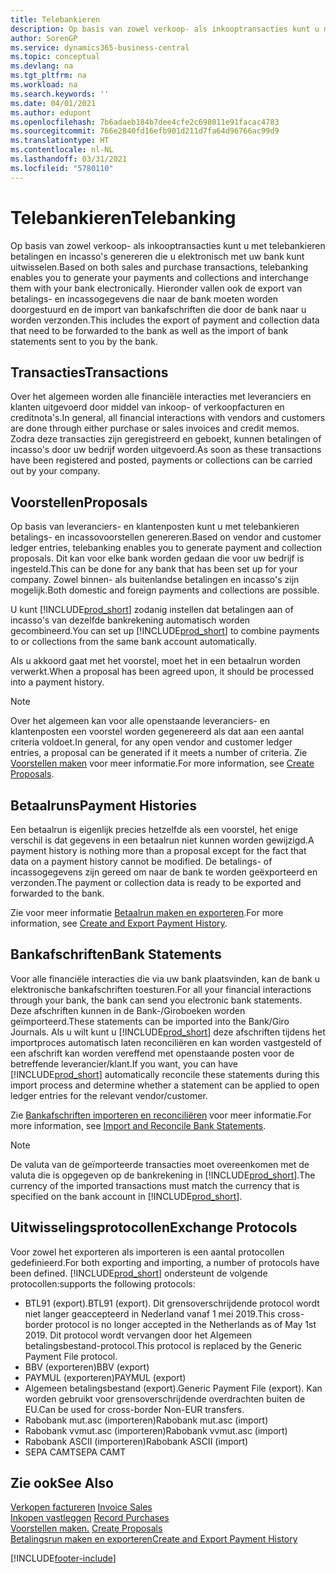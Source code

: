```yaml
---
title: Telebankieren
description: Op basis van zowel verkoop- als inkooptransacties kunt u met telebankieren betalingen en incasso's genereren die u elektronisch met uw bank kunt uitwisselen.
author: SorenGP
ms.service: dynamics365-business-central
ms.topic: conceptual
ms.devlang: na
ms.tgt_pltfrm: na
ms.workload: na
ms.search.keywords: ''
ms.date: 04/01/2021
ms.author: edupont
ms.openlocfilehash: 7b6adaeb184b7dee4cfe2c698011e91facac4783
ms.sourcegitcommit: 766e2840fd16efb901d211d7fa64d96766ac99d9
ms.translationtype: HT
ms.contentlocale: nl-NL
ms.lasthandoff: 03/31/2021
ms.locfileid: "5780110"
---
```

# <a name="telebanking"></a><span data-ttu-id="d4f8f-103">Telebankieren</span><span class="sxs-lookup"><span data-stu-id="d4f8f-103">Telebanking</span></span>
<span data-ttu-id="d4f8f-104">Op basis van zowel verkoop- als inkooptransacties kunt u met telebankieren betalingen en incasso's genereren die u elektronisch met uw bank kunt uitwisselen.</span><span class="sxs-lookup"><span data-stu-id="d4f8f-104">Based on both sales and purchase transactions, telebanking enables you to generate your payments and collections and interchange them with your bank electronically.</span></span> <span data-ttu-id="d4f8f-105">Hieronder vallen ook de export van betalings- en incassogegevens die naar de bank moeten worden doorgestuurd en de import van bankafschriften die door de bank naar u worden verzonden.</span><span class="sxs-lookup"><span data-stu-id="d4f8f-105">This includes the export of payment and collection data that need to be forwarded to the bank as well as the import of bank statements sent to you by the bank.</span></span>  

## <a name="transactions"></a><span data-ttu-id="d4f8f-106">Transacties</span><span class="sxs-lookup"><span data-stu-id="d4f8f-106">Transactions</span></span>  
<span data-ttu-id="d4f8f-107">Over het algemeen worden alle financiële interacties met leveranciers en klanten uitgevoerd door middel van inkoop- of verkoopfacturen en creditnota's.</span><span class="sxs-lookup"><span data-stu-id="d4f8f-107">In general, all financial interactions with vendors and customers are done through either purchase or sales invoices and credit memos.</span></span> <span data-ttu-id="d4f8f-108">Zodra deze transacties zijn geregistreerd en geboekt, kunnen betalingen of incasso's door uw bedrijf worden uitgevoerd.</span><span class="sxs-lookup"><span data-stu-id="d4f8f-108">As soon as these transactions have been registered and posted, payments or collections can be carried out by your company.</span></span>  

## <a name="proposals"></a><span data-ttu-id="d4f8f-109">Voorstellen</span><span class="sxs-lookup"><span data-stu-id="d4f8f-109">Proposals</span></span>  
<span data-ttu-id="d4f8f-110">Op basis van leveranciers- en klantenposten kunt u met telebankieren betalings- en incassovoorstellen genereren.</span><span class="sxs-lookup"><span data-stu-id="d4f8f-110">Based on vendor and customer ledger entries, telebanking enables you to generate payment and collection proposals.</span></span> <span data-ttu-id="d4f8f-111">Dit kan voor elke bank worden gedaan die voor uw bedrijf is ingesteld.</span><span class="sxs-lookup"><span data-stu-id="d4f8f-111">This can be done for any bank that has been set up for your company.</span></span> <span data-ttu-id="d4f8f-112">Zowel binnen- als buitenlandse betalingen en incasso's zijn mogelijk.</span><span class="sxs-lookup"><span data-stu-id="d4f8f-112">Both domestic and foreign payments and collections are possible.</span></span>  

<span data-ttu-id="d4f8f-113">U kunt [!INCLUDE[prod_short](../../includes/prod_short.md)] zodanig instellen dat betalingen aan of incasso's van dezelfde bankrekening automatisch worden gecombineerd.</span><span class="sxs-lookup"><span data-stu-id="d4f8f-113">You can set up [!INCLUDE[prod_short](../../includes/prod_short.md)] to combine payments to or collections from the same bank account automatically.</span></span>  

<span data-ttu-id="d4f8f-114">Als u akkoord gaat met het voorstel, moet het in een betaalrun worden verwerkt.</span><span class="sxs-lookup"><span data-stu-id="d4f8f-114">When a proposal has been agreed upon, it should be processed into a payment history.</span></span>  

> [!NOTE]  
>  <span data-ttu-id="d4f8f-115">Over het algemeen kan voor alle openstaande leveranciers- en klantenposten een voorstel worden gegenereerd als dat aan een aantal criteria voldoet.</span><span class="sxs-lookup"><span data-stu-id="d4f8f-115">In general, for any open vendor and customer ledger entries, a proposal can be generated if it meets a number of criteria.</span></span> <span data-ttu-id="d4f8f-116">Zie [Voorstellen maken](how-to-create-proposals.md) voor meer informatie.</span><span class="sxs-lookup"><span data-stu-id="d4f8f-116">For more information, see [Create Proposals](how-to-create-proposals.md).</span></span>  

## <a name="payment-histories"></a><span data-ttu-id="d4f8f-117">Betaalruns</span><span class="sxs-lookup"><span data-stu-id="d4f8f-117">Payment Histories</span></span>  
<span data-ttu-id="d4f8f-118">Een betaalrun is eigenlijk precies hetzelfde als een voorstel, het enige verschil is dat gegevens in een betaalrun niet kunnen worden gewijzigd.</span><span class="sxs-lookup"><span data-stu-id="d4f8f-118">A payment history is nothing more than a proposal except for the fact that data on a payment history cannot be modified.</span></span> <span data-ttu-id="d4f8f-119">De betalings- of incassogegevens zijn gereed om naar de bank te worden geëxporteerd en verzonden.</span><span class="sxs-lookup"><span data-stu-id="d4f8f-119">The payment or collection data is ready to be exported and forwarded to the bank.</span></span>  

 <span data-ttu-id="d4f8f-120">Zie voor meer informatie [Betaalrun maken en exporteren](how-to-create-and-export-payment-history.md).</span><span class="sxs-lookup"><span data-stu-id="d4f8f-120">For more information, see [Create and Export Payment History](how-to-create-and-export-payment-history.md).</span></span>  

## <a name="bank-statements"></a><span data-ttu-id="d4f8f-121">Bankafschriften</span><span class="sxs-lookup"><span data-stu-id="d4f8f-121">Bank Statements</span></span>  
 <span data-ttu-id="d4f8f-122">Voor alle financiële interacties die via uw bank plaatsvinden, kan de bank u elektronische bankafschriften toesturen.</span><span class="sxs-lookup"><span data-stu-id="d4f8f-122">For all your financial interactions through your bank, the bank can send you electronic bank statements.</span></span> <span data-ttu-id="d4f8f-123">Deze afschriften kunnen in de Bank-/Giroboeken worden geïmporteerd.</span><span class="sxs-lookup"><span data-stu-id="d4f8f-123">These statements can be imported into the Bank/Giro Journals.</span></span> <span data-ttu-id="d4f8f-124">Als u wilt kunt u [!INCLUDE[prod_short](../../includes/prod_short.md)] deze afschriften tijdens het importproces automatisch laten reconciliëren en kan worden vastgesteld of een afschrift kan worden vereffend met openstaande posten voor de betreffende leverancier/klant.</span><span class="sxs-lookup"><span data-stu-id="d4f8f-124">If you want, you can have [!INCLUDE[prod_short](../../includes/prod_short.md)] automatically reconcile these statements during this import process and determine whether a statement can be applied to open ledger entries for the relevant vendor/customer.</span></span>  

 <span data-ttu-id="d4f8f-125">Zie [Bankafschriften importeren en reconciliëren](how-to-import-and-reconcile-bank-statements.md) voor meer informatie.</span><span class="sxs-lookup"><span data-stu-id="d4f8f-125">For more information, see [Import and Reconcile Bank Statements](how-to-import-and-reconcile-bank-statements.md).</span></span>  
 
 > [!NOTE]  
>  <span data-ttu-id="d4f8f-126">De valuta van de geïmporteerde transacties moet overeenkomen met de valuta die is opgegeven op de bankrekening in [!INCLUDE[prod_short](../../includes/prod_short.md)].</span><span class="sxs-lookup"><span data-stu-id="d4f8f-126">The currency of the imported transactions must match the currency that is specified on the bank account in [!INCLUDE[prod_short](../../includes/prod_short.md)].</span></span>  

## <a name="exchange-protocols"></a><span data-ttu-id="d4f8f-127">Uitwisselingsprotocollen</span><span class="sxs-lookup"><span data-stu-id="d4f8f-127">Exchange Protocols</span></span>  
 <span data-ttu-id="d4f8f-128">Voor zowel het exporteren als importeren is een aantal protocollen gedefinieerd.</span><span class="sxs-lookup"><span data-stu-id="d4f8f-128">For both exporting and importing, a number of protocols have been defined.</span></span> [!INCLUDE[prod_short](../../includes/prod_short.md)] <span data-ttu-id="d4f8f-129">ondersteunt de volgende protocollen:</span><span class="sxs-lookup"><span data-stu-id="d4f8f-129">supports the following protocols:</span></span>  

- <span data-ttu-id="d4f8f-130">BTL91 (export).</span><span class="sxs-lookup"><span data-stu-id="d4f8f-130">BTL91 (export).</span></span> <span data-ttu-id="d4f8f-131">Dit grensoverschrijdende protocol wordt niet langer geaccepteerd in Nederland vanaf 1 mei 2019.</span><span class="sxs-lookup"><span data-stu-id="d4f8f-131">This cross-border protocol is no longer accepted in the Netherlands as of May 1st 2019.</span></span> <span data-ttu-id="d4f8f-132">Dit protocol wordt vervangen door het Algemeen betalingsbestand-protocol.</span><span class="sxs-lookup"><span data-stu-id="d4f8f-132">This protocol is replaced by the Generic Payment File protocol.</span></span>
- <span data-ttu-id="d4f8f-133">BBV (exporteren)</span><span class="sxs-lookup"><span data-stu-id="d4f8f-133">BBV (export)</span></span>  
- <span data-ttu-id="d4f8f-134">PAYMUL (exporteren)</span><span class="sxs-lookup"><span data-stu-id="d4f8f-134">PAYMUL (export)</span></span>  
- <span data-ttu-id="d4f8f-135">Algemeen betalingsbestand (export).</span><span class="sxs-lookup"><span data-stu-id="d4f8f-135">Generic Payment File (export).</span></span> <span data-ttu-id="d4f8f-136">Kan worden gebruikt voor grensoverschrijdende overdrachten buiten de EU.</span><span class="sxs-lookup"><span data-stu-id="d4f8f-136">Can be used for cross-border Non-EUR transfers.</span></span>
- <span data-ttu-id="d4f8f-137">Rabobank mut.asc (importeren)</span><span class="sxs-lookup"><span data-stu-id="d4f8f-137">Rabobank mut.asc (import)</span></span>  
- <span data-ttu-id="d4f8f-138">Rabobank vvmut.asc (importeren)</span><span class="sxs-lookup"><span data-stu-id="d4f8f-138">Rabobank vvmut.asc (import)</span></span>  
- <span data-ttu-id="d4f8f-139">Rabobank ASCII (importeren)</span><span class="sxs-lookup"><span data-stu-id="d4f8f-139">Rabobank ASCII (import)</span></span>  
- <span data-ttu-id="d4f8f-140">SEPA CAMT</span><span class="sxs-lookup"><span data-stu-id="d4f8f-140">SEPA CAMT</span></span>  

## <a name="see-also"></a><span data-ttu-id="d4f8f-141">Zie ook</span><span class="sxs-lookup"><span data-stu-id="d4f8f-141">See Also</span></span>  
 <span data-ttu-id="d4f8f-142">[Verkopen factureren](../../sales-how-invoice-sales.md) </span><span class="sxs-lookup"><span data-stu-id="d4f8f-142">[Invoice Sales](../../sales-how-invoice-sales.md) </span></span>  
 <span data-ttu-id="d4f8f-143">[Inkopen vastleggen](../../purchasing-how-record-purchases.md) </span><span class="sxs-lookup"><span data-stu-id="d4f8f-143">[Record Purchases](../../purchasing-how-record-purchases.md) </span></span>  
 <span data-ttu-id="d4f8f-144">[Voorstellen maken.](how-to-create-proposals.md) </span><span class="sxs-lookup"><span data-stu-id="d4f8f-144">[Create Proposals](how-to-create-proposals.md) </span></span>  
 [<span data-ttu-id="d4f8f-145">Betalingsrun maken en exporteren</span><span class="sxs-lookup"><span data-stu-id="d4f8f-145">Create and Export Payment History</span></span>](how-to-create-and-export-payment-history.md)


[!INCLUDE[footer-include](../../includes/footer-banner.md)]